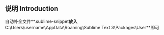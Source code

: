 说明 Introduction
----
自动补全文件**.sublime-snippet**放入**C:\Users\username\AppData\Roaming\Sublime Text 3\Packages\User**即可